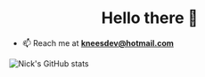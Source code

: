 <h1 align="center">Hello there 👋</h1>

- 📫 Reach me at **kneesdev@hotmail.com**

![Nick's GitHub stats](https://github-readme-stats.vercel.app/api?username=KneesDev&show_icons=true&theme=transparent)
